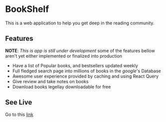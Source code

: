 # BookShelf
This is a web application to help you get deep in the reading community.


## Features
**NOTE**: *This is app is still under development* some of the features bellow aren't yet either implemented or finalized into production

- Have a list of Popular books, and bestsellers updated weekly
- Full fledged search page into millions of books in the *google*'s Database
- Awesome user experience provided by caching and using React Query
- Give review and take notes on books
- Download books legellay downloadable for free

## See Live
Go to this [link](https://bookshelf-habibullah-rezaie.vercel.app/)
